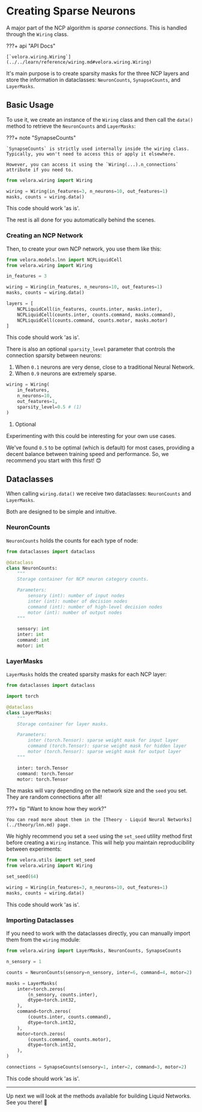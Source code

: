 # Creating Sparse Neurons

A major part of the NCP algorithm is *sparse connections*. This is handled through the `Wiring` class.

???+ api "API Docs"

    [`velora.wiring.Wiring`](../../learn/reference/wiring.md#velora.wiring.Wiring)

It's main purpose is to create sparsity masks for the three NCP layers and store the information in dataclasses: `NeuronCounts`, `SynapseCounts`, and `LayerMasks`.

## Basic Usage

To use it, we create an instance of the `Wiring` class and then call the `data()` method to retrieve the `NeuronCounts` and `LayerMasks`:

???+ note "SynapseCounts"

    `SynapseCounts` is strictly used internally inside the wiring class. Typically, you won't need to access this or apply it elsewhere. 
    
    However, you can access it using the `Wiring(...).n_connections` attribute if you need to.

```python
from velora.wiring import Wiring

wiring = Wiring(in_features=3, n_neurons=10, out_features=1)
masks, counts = wiring.data()
```

This code should work 'as is'.

The rest is all done for you automatically behind the scenes.

### Creating an NCP Network

Then, to create your own NCP network, you use them like this:

```python
from velora.models.lnn import NCPLiquidCell
from velora.wiring import Wiring

in_features = 3

wiring = Wiring(in_features, n_neurons=10, out_features=1)
masks, counts = wiring.data()

layers = [
    NCPLiquidCell(in_features, counts.inter, masks.inter),
    NCPLiquidCell(counts.inter, counts.command, masks.command),
    NCPLiquidCell(counts.command, counts.motor, masks.motor)
]
```

This code should work 'as is'.

There is also an optional `sparsity_level` parameter that controls the connection sparsity between neurons:

1. When `0.1` neurons are very dense, close to a traditional Neural Network.
2. When `0.9` neurons are extremely sparse.

```python hl_lines="5"
wiring = Wiring(
    in_features, 
    n_neurons=10, 
    out_features=1,
    sparsity_level=0.5 # (1)
)
```

1. Optional

Experimenting with this could be interesting for your own use cases.

We've found `0.5` to be optimal (which is default) for most cases, providing a decent balance between training speed and performance. So, we recommend you start with this first! 😊

## Dataclasses

When calling `wiring.data()` we receive two dataclasses: `NeuronCounts` and `LayerMasks`.

Both are designed to be simple and intuitive.

### NeuronCounts

`NeuronCounts` holds the counts for each type of node:

```python
from dataclasses import dataclass

@dataclass
class NeuronCounts:
    """
    Storage container for NCP neuron category counts.

    Parameters:
        sensory (int): number of input nodes
        inter (int): number of decision nodes
        command (int): number of high-level decision nodes
        motor (int): number of output nodes
    """

    sensory: int
    inter: int
    command: int
    motor: int
```

### LayerMasks

`LayerMasks` holds the created sparsity masks for each NCP layer:

```python
from dataclasses import dataclass

import torch

@dataclass
class LayerMasks:
    """
    Storage container for layer masks.

    Parameters:
        inter (torch.Tensor): sparse weight mask for input layer
        command (torch.Tensor): sparse weight mask for hidden layer
        motor (torch.Tensor): sparse weight mask for output layer
    """

    inter: torch.Tensor
    command: torch.Tensor
    motor: torch.Tensor
```

The masks will vary depending on the network size and the `seed` you set. They are random connections after all!

???+ tip "Want to know how they work?"

    You can read more about them in the [Theory - Liquid Neural Networks](../theory/lnn.md) page.

We highly recommend you set a `seed` using the `set_seed` utility method first before creating a `Wiring` instance. This will help you maintain reproducibility between experiments:

```python
from velora.utils import set_seed
from velora.wiring import Wiring

set_seed(64)

wiring = Wiring(in_features=3, n_neurons=10, out_features=1)
masks, counts = wiring.data()
```

This code should work 'as is'.

### Importing Dataclasses

If you need to work with the dataclasses directly, you can manually import them from the `wiring` module:

```python
from velora.wiring import LayerMasks, NeuronCounts, SynapseCounts

n_sensory = 1

counts = NeuronCounts(sensory=n_sensory, inter=6, command=4, motor=2)

masks = LayerMasks(
    inter=torch.zeros(
        (n_sensory, counts.inter),
        dtype=torch.int32,
    ),
    command=torch.zeros(
        (counts.inter, counts.command),
        dtype=torch.int32,
    ),
    motor=torch.zeros(
        (counts.command, counts.motor),
        dtype=torch.int32,
    ),
)

connections = SynapseCounts(sensory=1, inter=2, command=3, motor=2)
```

This code should work 'as is'.

---

Up next we will look at the methods available for building Liquid Networks. See you there! 👋
